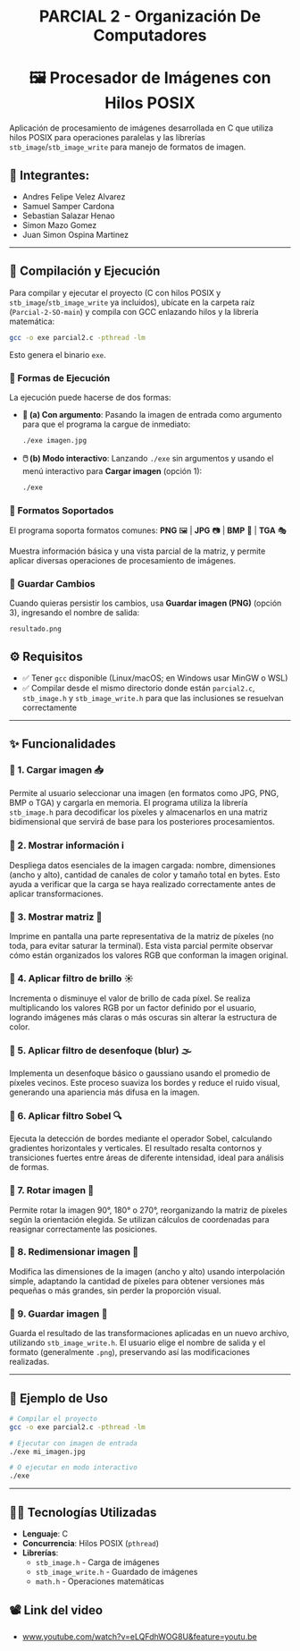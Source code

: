 <div align="center">
  <h1>PARCIAL 2 - Organización De Computadores</h1>
  <h1> 🖼️ Procesador de Imágenes con Hilos POSIX</h1>
</div>

Aplicación de procesamiento de imágenes desarrollada en C que utiliza hilos POSIX para operaciones paralelas y las librerías `stb_image`/`stb_image_write` para manejo de formatos de imagen.


## 👥 Integrantes:
- Andres Felipe Velez Alvarez
- Samuel Samper Cardona
- Sebastian Salazar Henao
- Simon Mazo Gomez
- Juan Simon Ospina Martinez

---

## 🔧 Compilación y Ejecución

Para compilar y ejecutar el proyecto (C con hilos POSIX y `stb_image`/`stb_image_write` ya incluidos), ubícate en la carpeta raíz (`Parcial-2-SO-main`) y compila con GCC enlazando hilos y la librería matemática:

```bash
gcc -o exe parcial2.c -pthread -lm
```

Esto genera el binario `exe`.

### 🚀 Formas de Ejecución

La ejecución puede hacerse de dos formas:

- **📂 (a) Con argumento**: Pasando la imagen de entrada como argumento para que el programa la cargue de inmediato:
  ```bash
  ./exe imagen.jpg
  ```

- **🖱️ (b) Modo interactivo**: Lanzando `./exe` sin argumentos y usando el menú interactivo para **Cargar imagen** (opción 1):
  ```bash
  ./exe
  ```

### 📁 Formatos Soportados

El programa soporta formatos comunes: **PNG** 🖼️ | **JPG** 📷 | **BMP** 🎨 | **TGA** 🎭

Muestra información básica y una vista parcial de la matriz, y permite aplicar diversas operaciones de procesamiento de imágenes.

### 💾 Guardar Cambios

Cuando quieras persistir los cambios, usa **Guardar imagen (PNG)** (opción 3), ingresando el nombre de salida:
```
resultado.png
```

## ⚙️ Requisitos

- ✅ Tener `gcc` disponible (Linux/macOS; en Windows usar MinGW o WSL)
- ✅ Compilar desde el mismo directorio donde están `parcial2.c`, `stb_image.h` y `stb_image_write.h` para que las inclusiones se resuelvan correctamente

---

## ✨ Funcionalidades

### 🔹 1. Cargar imagen 📥
Permite al usuario seleccionar una imagen (en formatos como JPG, PNG, BMP o TGA) y cargarla en memoria. El programa utiliza la librería `stb_image.h` para decodificar los píxeles y almacenarlos en una matriz bidimensional que servirá de base para los posteriores procesamientos.

### 🔹 2. Mostrar información ℹ️
Despliega datos esenciales de la imagen cargada: nombre, dimensiones (ancho y alto), cantidad de canales de color y tamaño total en bytes. Esto ayuda a verificar que la carga se haya realizado correctamente antes de aplicar transformaciones.

### 🔹 3. Mostrar matriz 🔢
Imprime en pantalla una parte representativa de la matriz de píxeles (no toda, para evitar saturar la terminal). Esta vista parcial permite observar cómo están organizados los valores RGB que conforman la imagen original.

### 🔹 4. Aplicar filtro de brillo ☀️
Incrementa o disminuye el valor de brillo de cada píxel. Se realiza multiplicando los valores RGB por un factor definido por el usuario, logrando imágenes más claras o más oscuras sin alterar la estructura de color.

### 🔹 5. Aplicar filtro de desenfoque (blur) 🌫️
Implementa un desenfoque básico o gaussiano usando el promedio de píxeles vecinos. Este proceso suaviza los bordes y reduce el ruido visual, generando una apariencia más difusa en la imagen.

### 🔹 6. Aplicar filtro Sobel 🔍
Ejecuta la detección de bordes mediante el operador Sobel, calculando gradientes horizontales y verticales. El resultado resalta contornos y transiciones fuertes entre áreas de diferente intensidad, ideal para análisis de formas.

### 🔹 7. Rotar imagen 🔄
Permite rotar la imagen 90°, 180° o 270°, reorganizando la matriz de píxeles según la orientación elegida. Se utilizan cálculos de coordenadas para reasignar correctamente las posiciones.

### 🔹 8. Redimensionar imagen 📐
Modifica las dimensiones de la imagen (ancho y alto) usando interpolación simple, adaptando la cantidad de píxeles para obtener versiones más pequeñas o más grandes, sin perder la proporción visual.

### 🔹 9. Guardar imagen 💾
Guarda el resultado de las transformaciones aplicadas en un nuevo archivo, utilizando `stb_image_write.h`. El usuario elige el nombre de salida y el formato (generalmente `.png`), preservando así las modificaciones realizadas.

---

## 📝 Ejemplo de Uso

```bash
# Compilar el proyecto
gcc -o exe parcial2.c -pthread -lm

# Ejecutar con imagen de entrada
./exe mi_imagen.jpg

# O ejecutar en modo interactivo
./exe
```

---

## 👨‍💻 Tecnologías Utilizadas

- **Lenguaje**: C
- **Concurrencia**: Hilos POSIX (`pthread`)
- **Librerías**: 
  - `stb_image.h` - Carga de imágenes
  - `stb_image_write.h` - Guardado de imágenes
  - `math.h` - Operaciones matemáticas
 
## 📽️ Link del video

- www.youtube.com/watch?v=eLQFdhWOG8U&feature=youtu.be
